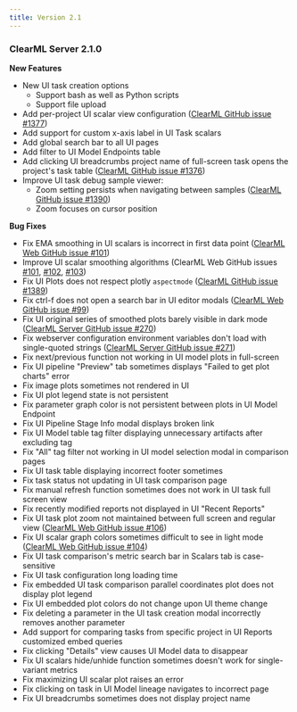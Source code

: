 ```yaml
---
title: Version 2.1
---
```


### ClearML Server 2.1.0

**New Features**
* New UI task creation options
  * Support bash as well as Python scripts
  * Support file upload
* Add per-project UI scalar view configuration ([ClearML GitHub issue #1377](https://github.com/clearml/clearml/issues/1377))
* Add support for custom x-axis label in UI Task scalars
* Add global search bar to all UI pages
* Add filter to UI Model Endpoints table 
* Add clicking UI breadcrumbs project name of full-screen task opens the project's task table ([ClearML GitHub issue #1376](https://github.com/clearml/clearml/issues/1376))
* Improve UI task debug sample viewer:
  * Zoom setting persists when navigating between samples ([ClearML GitHub issue #1390](https://github.com/clearml/clearml/issues/1390))
  * Zoom focuses on cursor position

**Bug Fixes**
* Fix EMA smoothing in UI scalars is incorrect in first data point ([ClearML Web GitHub issue #101](https://github.com/clearml/clearml-web/issues/101))
* Improve UI scalar smoothing algorithms (ClearML Web GitHub issues [#101](https://github.com/clearml/clearml-web/issues/101), 
  [#102](https://github.com/clearml/clearml-web/issues/102), [#103](https://github.com/clearml/clearml-web/issues/103))
* Fix UI Plots does not respect plotly `aspectmode` ([ClearML GitHub issue #1389](https://github.com/clearml/clearml/issues/1389))
* Fix ctrl-f does not open a search bar in UI editor modals ([ClearML Web GitHub issue #99](https://github.com/clearml/clearml-web/issues/99))
* Fix UI original series of smoothed plots barely visible in dark mode ([ClearML Server GitHub issue #270](https://github.com/clearml/clearml-server/issues/270))
* Fix webserver configuration environment variables don't load with single-quoted strings ([ClearML Server GitHub issue #271](https://github.com/clearml/clearml-server/issues/271))
* Fix next/previous function not working in UI model plots in full-screen
* Fix UI pipeline "Preview" tab sometimes displays "Failed to get plot charts" error
* Fix image plots sometimes not rendered in UI
* Fix UI plot legend state is not persistent
* Fix parameter graph color is not persistent between plots in UI Model Endpoint 
* Fix UI Pipeline Stage Info modal displays broken link
* Fix UI Model table tag filter displaying unnecessary artifacts after excluding tag
* Fix "All" tag filter not working in UI model selection modal in comparison pages
* Fix UI task table displaying incorrect footer sometimes
* Fix task status not updating in UI task comparison page
* Fix manual refresh function sometimes does not work in UI task full screen view
* Fix recently modified reports not displayed in UI "Recent Reports"
* Fix UI task plot zoom not maintained between full screen and regular view ([ClearML Web GitHub issue #106](https://github.com/clearml/clearml-web/issues/106))
* Fix UI scalar graph colors sometimes difficult to see in light mode ([ClearML Web GitHub issue #104](https://github.com/clearml/clearml-web/issues/104))
* Fix UI task comparison's metric search bar in Scalars tab is case-sensitive
* Fix UI task configuration long loading time
* Fix embedded UI task comparison parallel coordinates plot does not display plot legend
* Fix UI embedded plot colors do not change upon UI theme change
* Fix deleting a parameter in the UI task creation modal incorrectly removes another parameter
* Add support for comparing tasks from specific project in UI Reports customized embed queries 
* Fix clicking "Details" view causes UI Model data to disappear
* Fix UI scalars hide/unhide function sometimes doesn't work for single-variant metrics
* Fix maximizing UI scalar plot raises an error
* Fix clicking on task in UI Model lineage navigates to incorrect page
* Fix UI breadcrumbs sometimes does not display project name
